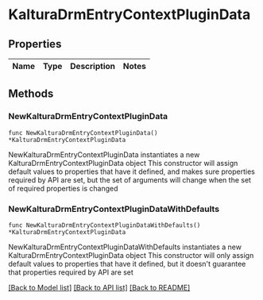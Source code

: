 # KalturaDrmEntryContextPluginData

## Properties

Name | Type | Description | Notes
------------ | ------------- | ------------- | -------------

## Methods

### NewKalturaDrmEntryContextPluginData

`func NewKalturaDrmEntryContextPluginData() *KalturaDrmEntryContextPluginData`

NewKalturaDrmEntryContextPluginData instantiates a new KalturaDrmEntryContextPluginData object
This constructor will assign default values to properties that have it defined,
and makes sure properties required by API are set, but the set of arguments
will change when the set of required properties is changed

### NewKalturaDrmEntryContextPluginDataWithDefaults

`func NewKalturaDrmEntryContextPluginDataWithDefaults() *KalturaDrmEntryContextPluginData`

NewKalturaDrmEntryContextPluginDataWithDefaults instantiates a new KalturaDrmEntryContextPluginData object
This constructor will only assign default values to properties that have it defined,
but it doesn't guarantee that properties required by API are set


[[Back to Model list]](../README.md#documentation-for-models) [[Back to API list]](../README.md#documentation-for-api-endpoints) [[Back to README]](../README.md)


